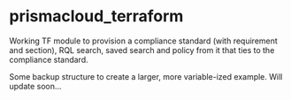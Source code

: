 # prismacloud_terraform

Working TF module to provision a compliance standard (with requirement and section), RQL search, saved search and policy from it that ties to the compliance standard.

Some backup structure to create a larger, more variable-ized example.
Will update soon...